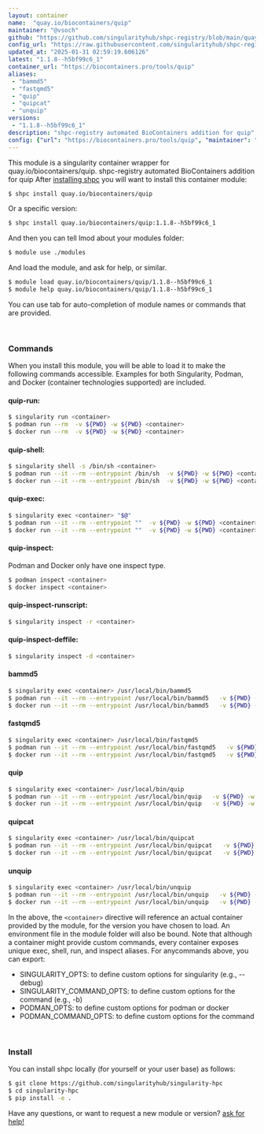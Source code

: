 ```yaml
---
layout: container
name:  "quay.io/biocontainers/quip"
maintainer: "@vsoch"
github: "https://github.com/singularityhub/shpc-registry/blob/main/quay.io/biocontainers/quip/container.yaml"
config_url: "https://raw.githubusercontent.com/singularityhub/shpc-registry/main/quay.io/biocontainers/quip/container.yaml"
updated_at: "2025-01-31 02:59:19.606126"
latest: "1.1.8--h5bf99c6_1"
container_url: "https://biocontainers.pro/tools/quip"
aliases:
 - "bammd5"
 - "fastqmd5"
 - "quip"
 - "quipcat"
 - "unquip"
versions:
 - "1.1.8--h5bf99c6_1"
description: "shpc-registry automated BioContainers addition for quip"
config: {"url": "https://biocontainers.pro/tools/quip", "maintainer": "@vsoch", "description": "shpc-registry automated BioContainers addition for quip", "latest": {"1.1.8--h5bf99c6_1": "sha256:436b89302f0fdf85caae06fd03a844b515022595155773e43aacaf7d85dcf14d"}, "tags": {"1.1.8--h5bf99c6_1": "sha256:436b89302f0fdf85caae06fd03a844b515022595155773e43aacaf7d85dcf14d"}, "docker": "quay.io/biocontainers/quip", "aliases": {"bammd5": "/usr/local/bin/bammd5", "fastqmd5": "/usr/local/bin/fastqmd5", "quip": "/usr/local/bin/quip", "quipcat": "/usr/local/bin/quipcat", "unquip": "/usr/local/bin/unquip"}}
---
```


This module is a singularity container wrapper for quay.io/biocontainers/quip.
shpc-registry automated BioContainers addition for quip
After [installing shpc](#install) you will want to install this container module:


```bash
$ shpc install quay.io/biocontainers/quip
```

Or a specific version:

```bash
$ shpc install quay.io/biocontainers/quip:1.1.8--h5bf99c6_1
```

And then you can tell lmod about your modules folder:

```bash
$ module use ./modules
```

And load the module, and ask for help, or similar.

```bash
$ module load quay.io/biocontainers/quip/1.1.8--h5bf99c6_1
$ module help quay.io/biocontainers/quip/1.1.8--h5bf99c6_1
```

You can use tab for auto-completion of module names or commands that are provided.

<br>

### Commands

When you install this module, you will be able to load it to make the following commands accessible.
Examples for both Singularity, Podman, and Docker (container technologies supported) are included.

#### quip-run:

```bash
$ singularity run <container>
$ podman run --rm  -v ${PWD} -w ${PWD} <container>
$ docker run --rm  -v ${PWD} -w ${PWD} <container>
```

#### quip-shell:

```bash
$ singularity shell -s /bin/sh <container>
$ podman run --it --rm --entrypoint /bin/sh  -v ${PWD} -w ${PWD} <container>
$ docker run --it --rm --entrypoint /bin/sh  -v ${PWD} -w ${PWD} <container>
```

#### quip-exec:

```bash
$ singularity exec <container> "$@"
$ podman run --it --rm --entrypoint ""  -v ${PWD} -w ${PWD} <container> "$@"
$ docker run --it --rm --entrypoint ""  -v ${PWD} -w ${PWD} <container> "$@"
```

#### quip-inspect:

Podman and Docker only have one inspect type.

```bash
$ podman inspect <container>
$ docker inspect <container>
```

#### quip-inspect-runscript:

```bash
$ singularity inspect -r <container>
```

#### quip-inspect-deffile:

```bash
$ singularity inspect -d <container>
```


#### bammd5

```bash
$ singularity exec <container> /usr/local/bin/bammd5
$ podman run --it --rm --entrypoint /usr/local/bin/bammd5   -v ${PWD} -w ${PWD} <container> -c " $@"
$ docker run --it --rm --entrypoint /usr/local/bin/bammd5   -v ${PWD} -w ${PWD} <container> -c " $@"
```


#### fastqmd5

```bash
$ singularity exec <container> /usr/local/bin/fastqmd5
$ podman run --it --rm --entrypoint /usr/local/bin/fastqmd5   -v ${PWD} -w ${PWD} <container> -c " $@"
$ docker run --it --rm --entrypoint /usr/local/bin/fastqmd5   -v ${PWD} -w ${PWD} <container> -c " $@"
```


#### quip

```bash
$ singularity exec <container> /usr/local/bin/quip
$ podman run --it --rm --entrypoint /usr/local/bin/quip   -v ${PWD} -w ${PWD} <container> -c " $@"
$ docker run --it --rm --entrypoint /usr/local/bin/quip   -v ${PWD} -w ${PWD} <container> -c " $@"
```


#### quipcat

```bash
$ singularity exec <container> /usr/local/bin/quipcat
$ podman run --it --rm --entrypoint /usr/local/bin/quipcat   -v ${PWD} -w ${PWD} <container> -c " $@"
$ docker run --it --rm --entrypoint /usr/local/bin/quipcat   -v ${PWD} -w ${PWD} <container> -c " $@"
```


#### unquip

```bash
$ singularity exec <container> /usr/local/bin/unquip
$ podman run --it --rm --entrypoint /usr/local/bin/unquip   -v ${PWD} -w ${PWD} <container> -c " $@"
$ docker run --it --rm --entrypoint /usr/local/bin/unquip   -v ${PWD} -w ${PWD} <container> -c " $@"
```



In the above, the `<container>` directive will reference an actual container provided
by the module, for the version you have chosen to load. An environment file in the
module folder will also be bound. Note that although a container
might provide custom commands, every container exposes unique exec, shell, run, and
inspect aliases. For anycommands above, you can export:

 - SINGULARITY_OPTS: to define custom options for singularity (e.g., --debug)
 - SINGULARITY_COMMAND_OPTS: to define custom options for the command (e.g., -b)
 - PODMAN_OPTS: to define custom options for podman or docker
 - PODMAN_COMMAND_OPTS: to define custom options for the command

<br>

### Install

You can install shpc locally (for yourself or your user base) as follows:

```bash
$ git clone https://github.com/singularityhub/singularity-hpc
$ cd singularity-hpc
$ pip install -e .
```

Have any questions, or want to request a new module or version? [ask for help!](https://github.com/singularityhub/singularity-hpc/issues)